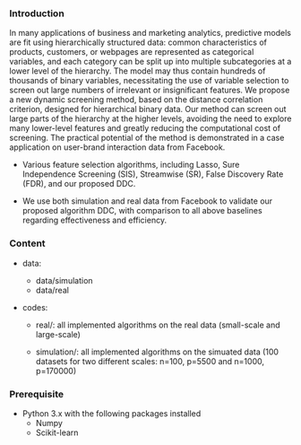 ### Introduction
In many applications of business and marketing analytics, predictive models are fit
using hierarchically structured data: common characteristics of products, customers, or
webpages are represented as categorical variables, and each category can be split up into
multiple subcategories at a lower level of the hierarchy. The model may thus contain
hundreds of thousands of binary variables, necessitating the use of variable selection
to screen out large numbers of irrelevant or insignificant features. We propose a new
dynamic screening method, based on the distance correlation criterion, designed for
hierarchical binary data. Our method can screen out large parts of the hierarchy at
the higher levels, avoiding the need to explore many lower-level features and greatly
reducing the computational cost of screening. The practical potential of the method is
demonstrated in a case application on user-brand interaction data from Facebook.


- Various feature selection algorithms, including Lasso, Sure Independence Screening (SIS), Streamwise (SR), False Discovery Rate (FDR), and our proposed DDC.

- We use both simulation and real data from Facebook to validate our proposed algorithm DDC, with comparison to all above baselines regarding effectiveness and efficiency.

### Content

- data:
  - data/simulation
  - data/real
  
- codes:
  - real/: all implemented algorithms on the real data (small-scale and large-scale)
   
  - simulation/: all implemented algorithms on the simuated data (100 datasets for two different scales: n=100, p=5500 and n=1000, p=170000)
  

### Prerequisite
- Python 3.x with the following packages installed
  - Numpy
  - Scikit-learn

